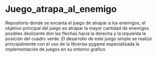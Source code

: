 # Juego_atrapa_al_enemigo

Repositorio donde se encanta el juego de atrapar a los enemigos, el objetivo principal del juego es atrapar la mayor cantidad de enemigos posibles deslizante don las flechas hacia la derecha y la izquierda la posición del cuadro verde.
El desarrollo de este juego simple se realizó principalmente con el uso de la librerías pygame especializada la  implementación de juegos en su entorno grafico.
